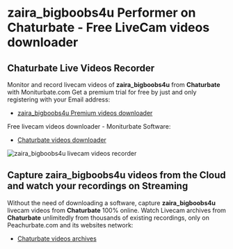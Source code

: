 # zaira_bigboobs4u Performer on Chaturbate - Free LiveCam videos downloader

## Chaturbate Live Videos Recorder

Monitor and record livecam videos of **zaira_bigboobs4u** from **Chaturbate** with Moniturbate.com
Get a premium trial for free by just and only registering with your Email address:
* [zaira_bigboobs4u Premium videos downloader](https://moniturbate.com/request-demo-licence-key.html)

Free livecam videos downloader - Moniturbate Software:
* [Chaturbate videos downloader](https://moniturbate.com/moniturbate-download-software.html)

![zaira_bigboobs4u livecam videos recorder](https://peachurnet.com/templates/moniturbate-software.png)


## Capture zaira_bigboobs4u videos from the Cloud and watch your recordings on Streaming

Without the need of downloading a software, capture **zaira_bigboobs4u** livecam videos from **Chaturbate** 100% online.
Watch Livecam archives from **Chaturbate** unlimitedly from thousands of existing recordings, only on Peachurbate.com and its websites network:
* [Chaturbate videos archives](https://peachurnet.com/)